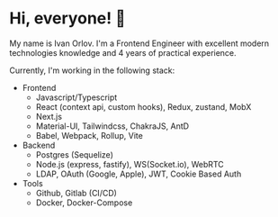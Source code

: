 # Hi, everyone! 👋

My name is Ivan Orlov. I'm a Frontend Engineer with excellent modern technologies knowledge and 4 years of practical experience.


Currently, I'm working in the following stack:

- Frontend
  - Javascript/Typescript
  - React (context api, custom hooks), Redux, zustand, MobX
  - Next.js
  - Material-UI, Tailwindcss, ChakraJS, AntD
  - Babel, Webpack, Rollup, Vite
- Backend
  - Postgres (Sequelize)
  - Node.js (express, fastify), WS(Socket.io), WebRTC
  - LDAP, OAuth (Google, Apple), JWT, Cookie Based Auth
- Tools
  - Github, Gitlab (CI/CD)
  - Docker, Docker-Compose
